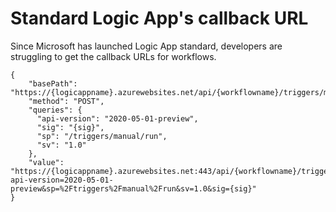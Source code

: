 # Standard Logic App's callback URL


Since Microsoft has launched Logic App standard, developers are struggling to get the callback URLs for workflows.

    {
        "basePath": "https://{logicappname}.azurewebsites.net/api/{workflowname}/triggers/manual/invoke",
        "method": "POST",
        "queries": {
          "api-version": "2020-05-01-preview",
          "sig": "{sig}",
          "sp": "/triggers/manual/run",
          "sv": "1.0"
        },
        "value": "https://{logicappname}.azurewebsites.net:443/api/{workflowname}/triggers/manual/invoke?api-version=2020-05-01-preview&sp=%2Ftriggers%2Fmanual%2Frun&sv=1.0&sig={sig}"
    }
     
